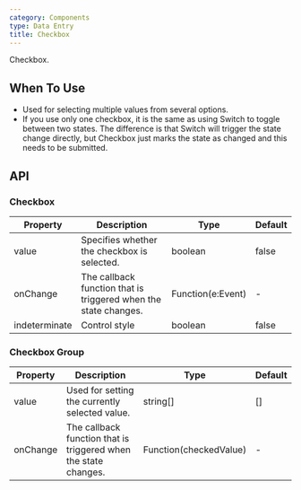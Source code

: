```yaml
---
category: Components
type: Data Entry
title: Checkbox
---
```


Checkbox.

## When To Use

- Used for selecting multiple values from several options.
- If you use only one checkbox, it is the same as using Switch to toggle between two states. The difference is that Switch will trigger the state change directly, but Checkbox just marks the state as changed and this needs to be submitted.

## API

### Checkbox

| Property      | Description             | Type      | Default  |
|----------|------------------|----------|--------|
| value | Specifies whether the checkbox is selected. | boolean | false |
| onChange | The callback function that is triggered when the state changes. | Function(e:Event) | - |
| indeterminate | Control style  | boolean | false |

### Checkbox Group

| Property      | Description             | Type      | Default  |
|----------|------------------|----------|--------|
| value | Used for setting the currently selected value. | string[] | [] |
| onChange | The callback function that is triggered when the state changes. | Function(checkedValue) | - |
